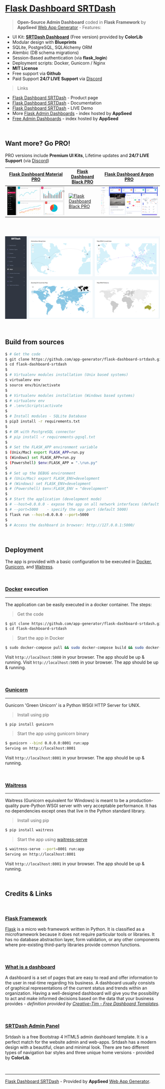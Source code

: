 # [Flask Dashboard SRTDash](https://appseed.us/admin-dashboards/flask-dashboard-srtdash)

> **Open-Source Admin Dashboard** coded in **Flask Framework** by **AppSeed** [Web App Generator](https://appseed.us/app-generator) - Features:

- UI Kit: **[SRTDash Dashboard](https://flask-dashboard-black.appseed.us/login)** (Free version) provided by **ColorLib**
- Modular design with **Blueprints**
- SQLite, PostgreSQL, SQLAlchemy ORM
- Alembic (DB schema migrations)
- Session-Based authentication (via **flask_login**)
- Deployment scripts: Docker, Gunicorn / Nginx
- **MIT License**
- Free support via **Github** 
- Paid Support **24/7 LIVE Support** via [Discord](https://discord.gg/fZC6hup)

> Links

- [Flask Dashboard SRTDash](https://appseed.us/admin-dashboards/flask-dashboard-srtdash) - Product page
- [Flask Dashboard SRTDash](https://docs.appseed.us/admin-dashboards/flask-dashboard-srtdash/) - Documentation
- [Flask Dashboard SRTDash](https://flask-dashboard-srtdash.appseed.us/login) - LIVE Demo
- More [Flask Admin Dashboards](https://appseed.us/admin-dashboards/flask) - index hosted by **AppSeed**
- [Free Admin Dashboards](https://appseed.us/admin-dashboards/open-source) - index hosted by **AppSeed**

<br />

## Want more? Go PRO!

PRO versions include **Premium UI Kits**, Lifetime updates and **24/7 LIVE Support** (via [Discord](https://discord.gg/fZC6hup))

| [Flask Dashboard Material PRO](https://appseed.us/admin-dashboards/flask-dashboard-material-pro) | [Flask Dashboard Black PRO](https://appseed.us/admin-dashboards/flask-dashboard-black-pro) | [Flask Dashboard Argon PRO](https://appseed.us/admin-dashboards/flask-dashboard-argon-pro) |
| --- | --- | --- |
| [![Flask Dashboard Material PRO](https://raw.githubusercontent.com/app-generator/flask-dashboard-material-pro/master/media/flask-dashboard-material-pro-screen.png)](https://appseed.us/admin-dashboards/flask-dashboard-material-pro) | [![Flask Dashboard Black PRO](https://raw.githubusercontent.com/app-generator/flask-dashboard-black-pro/master/media/flask-dashboard-black-pro-screen.png)](https://appseed.us/admin-dashboards/flask-dashboard-black-pro) | [![Flask Dashboard Argon PRO](https://raw.githubusercontent.com/app-generator/flask-dashboard-argon-pro/master/media/flask-dashboard-argon-pro-screen.png)](https://appseed.us/admin-dashboards/flask-dashboard-argon-pro)

<br />
<br />

![Flask Dashboard SRTDash - Open-Source Dashboard.](https://raw.githubusercontent.com/app-generator/static/master/products/flask-dashboard-srtdash-screen.png)

<br />

## Build from sources

```bash
$ # Get the code
$ git clone https://github.com/app-generator/flask-dashboard-srtdash.git
$ cd flask-dashboard-srtdash
$
$ # Virtualenv modules installation (Unix based systems)
$ virtualenv env
$ source env/bin/activate
$
$ # Virtualenv modules installation (Windows based systems)
$ # virtualenv env
$ # .\env\Scripts\activate
$
$ # Install modules - SQLite Database
$ pip3 install -r requirements.txt
$
$ # OR with PostgreSQL connector
$ # pip install -r requirements-pgsql.txt
$
$ # Set the FLASK_APP environment variable
$ (Unix/Mac) export FLASK_APP=run.py
$ (Windows) set FLASK_APP=run.py
$ (Powershell) $env:FLASK_APP = ".\run.py"
$
$ # Set up the DEBUG environment
$ # (Unix/Mac) export FLASK_ENV=development
$ # (Windows) set FLASK_ENV=development
$ # (Powershell) $env:FLASK_ENV = "development"
$
$ # Start the application (development mode)
$ # --host=0.0.0.0 - expose the app on all network interfaces (default 127.0.0.1)
$ # --port=5000    - specify the app port (default 5000)  
$ flask run --host=0.0.0.0 --port=5000
$
$ # Access the dashboard in browser: http://127.0.0.1:5000/
```

<br />

## Deployment

The app is provided with a basic configuration to be executed in [Docker](https://www.docker.com/), [Gunicorn](https://gunicorn.org/), and [Waitress](https://docs.pylonsproject.org/projects/waitress/en/stable/).

<br />

### [Docker](https://www.docker.com/) execution
---

The application can be easily executed in a docker container. The steps:

> Get the code

```bash
$ git clone https://github.com/app-generator/flask-dashboard-srtdash.git
$ cd flask-dashboard-srtdash
```

> Start the app in Docker

```bash
$ sudo docker-compose pull && sudo docker-compose build && sudo docker-compose up -d
```

Visit `http://localhost:5000` in your browser. The app should be up & running.
Visit `http://localhost:5005` in your browser. The app should be up & running. 

<br />

### [Gunicorn](https://gunicorn.org/)
---

Gunicorn 'Green Unicorn' is a Python WSGI HTTP Server for UNIX.

> Install using pip

```bash
$ pip install gunicorn
```
> Start the app using gunicorn binary

```bash
$ gunicorn --bind 0.0.0.0:8001 run:app
Serving on http://localhost:8001
```

Visit `http://localhost:8001` in your browser. The app should be up & running.


<br />

### [Waitress](https://docs.pylonsproject.org/projects/waitress/en/stable/)
---

Waitress (Gunicorn equivalent for Windows) is meant to be a production-quality pure-Python WSGI server with very acceptable performance. It has no dependencies except ones that live in the Python standard library.

> Install using pip

```bash
$ pip install waitress
```
> Start the app using [waitress-serve](https://docs.pylonsproject.org/projects/waitress/en/stable/runner.html)

```bash
$ waitress-serve --port=8001 run:app
Serving on http://localhost:8001
```

Visit `http://localhost:8001` in your browser. The app should be up & running.

<br />

## Credits & Links

<br />

### [Flask Framework](https://www.palletsprojects.com/p/flask/)

[Flask](/what-is/flask) is a micro web framework written in Python. It is classified as a microframework because it does not require particular tools or libraries. It has no database abstraction layer, form validation, or any other components where pre-existing third-party libraries provide common functions.

<br />

### [What is a dashboard](https://en.wikipedia.org/wiki/Dashboard_(business))

A dashboard is a set of pages that are easy to read and offer information to the user in real-time regarding his business. A dashboard usually consists of graphical representations of the current status and trends within an organization. Having a well-designed dashboard will give you the possibility to act and make informed decisions based on the data that your business provides - *definition provided by [Creative-Tim - Free Dashboard Templates](https://www.creative-tim.com/blog/web-design/free-dashboard-templates/?ref=appseed)*.

<br />

### [SRTDash Admin Panel](https://themewagon.com/themes/free-bootstrap-4-html5-admin-dashboard-template-srtdash/)

Srtdash is a free Bootstrap 4 HTML5 admin dashboard template. It is a perfect match for the website admin and web-apps. Srtdash has a modern design with a beautiful, clean and minimal look. There are two different types of navigation bar styles and three unique home versions - provided by **ColorLib**.

<br />

---
[Flask Dashboard SRTDash](https://appseed.us/admin-dashboards/flask-dashboard-srtdash) - Provided by **AppSeed** [Web App Generator](https://appseed.us/app-generator).
